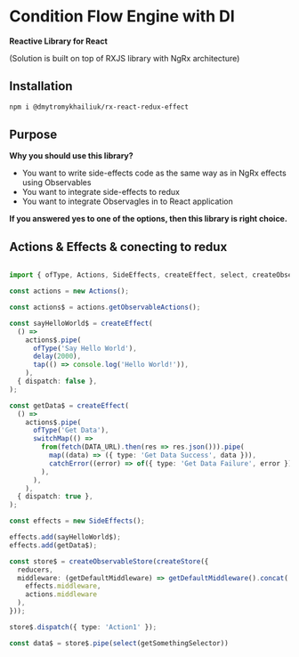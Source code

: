 # Condition Flow Engine with DI

**Reactive Library for React**

(Solution is built on top of RXJS library with NgRx architecture)

## Installation

```sh
npm i @dmytromykhailiuk/rx-react-redux-effect
```

## Purpose

**Why you should use this library?**
- You want to write side-effects code as the same way as in NgRx effects using Observables
- You want to integrate side-effects to redux
- You want to integrate Observagles in to React application 

**If you answered yes to one of the options, then this library is right choice.**

## Actions & Effects & conecting to redux

```typescript

import { ofType, Actions, SideEffects, createEffect, select, createObservableStore } from '@dmytromykhailiuk/rx-react-redux-effect';

const actions = new Actions();

const actions$ = actions.getObservableActions();

const sayHelloWorld$ = createEffect(
  () =>
    actions$.pipe(
      ofType('Say Hello World'),
      delay(2000),
      tap(() => console.log('Hello World!')),
    ),
  { dispatch: false },
);

const getData$ = createEffect(
  () =>
    actions$.pipe(
      ofType('Get Data'),
      switchMap(() =>
        from(fetch(DATA_URL).then(res => res.json())).pipe(
          map((data) => ({ type: 'Get Data Success', data })),
          catchError((error) => of({ type: 'Get Data Failure', error })),
        ),
      ),
    ),
  { dispatch: true },
);

const effects = new SideEffects();

effects.add(sayHelloWorld$);
effects.add(getData$);

const store$ = createObservableStore(createStore({
  reducers,
  middleware: (getDefaultMiddleware) => getDefaultMiddleware().concat(
    effects.middleware,
    actions.middleware
  ),
}));

store$.dispatch({ type: 'Action1' });

const data$ = store$.pipe(select(getSomethingSelector))

```

